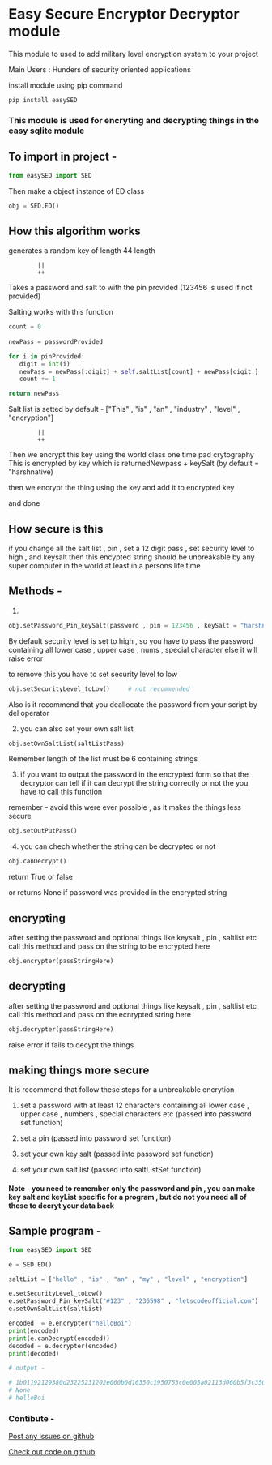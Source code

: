 # Easy Secure Encryptor Decryptor module

This module to used to add military level encryption system to your project

Main Users : 
Hunders of security oriented applications


install module using pip command
```shell
pip install easySED
```

### This module is used for encryting and decrypting things in the easy sqlite module 

## To import in project - 

```python
from easySED import SED
```

Then make a object instance of ED class
```python
obj = SED.ED()
```

## How this algorithm works

generates a random key of length 44 length

            ||
            ++

Takes a password and salt to with the pin provided (123456 is used if not provided)

Salting works with this function
```python
count = 0
        
newPass = passwordProvided

for i in pinProvided:
   digit = int(i)
   newPass = newPass[:digit] + self.saltList[count] + newPass[digit:]
   count += 1

return newPass
```

Salt list is setted by default - ["This" , "is" , "an" , "industry" , "level" , "encryption"]

            ||
            ++

Then we encrypt this key using the world class one time pad crytography
This is encrypted by key which is returnedNewpass + keySalt (by default = "harshnative)

then we encrypt the thing using the key and add it to encrypted key

and done


## How secure is this

if you change all the salt list , pin , set a 12 digit pass , set security level to high , and keysalt then this encypted string should be unbreakable by any super computer in the world at least in a persons life time


## Methods - 

1. 
```python
obj.setPassword_Pin_keySalt(password , pin = 123456 , keySalt = "harshnative")
```

By default security level is set to high , so you have to pass the password containing all lower case , upper case , nums , special character else it will raise error

to remove this you have to set security level to low
```python 
obj.setSecurityLevel_toLow()     # not recommended
```


Also is it recommend that you deallocate the password from your script by del operator


2. you can also set your own salt list 

```python
obj.setOwnSaltList(saltListPass)
```

Remember length of the list must be 6 containing strings

3. if you want to output the password in the encrypted form so that the decryptor can tell if it can decrypt the string correctly or not the you have to call this function

remember - avoid this were ever possible , as it makes the things less secure

```python
obj.setOutPutPass()
```

4. you can chech whether the string can be decrypted or not

```python
obj.canDecrypt()
```

return True or false 

or returns None if password was provided in the encrypted string


## encrypting

after setting the password and optional things like keysalt , pin , saltlist etc
call this method and pass on the string to be encrypted here

```python
obj.encrypter(passStringHere)
```


## decrypting

after setting the password and optional things like keysalt , pin , saltlist etc
call this method and pass on the ecnrypted string here

```python
obj.decrypter(passStringHere)
```

raise error if fails to decypt the things


## making things more secure 

It is recommend that follow these steps for a unbreakable encrytion

1. set a password with at least 12 characters containing all lower case , upper case , numbers , special characters etc (passed into password set function)

2. set a pin (passed into password set function)

3. set your own key salt (passed into password set function)

4. set your own salt list (passed into saltListSet function)

#### Note - you need to remember only the password and pin , you can make key salt and keyList specific for a program , but do not you need all of these to decryt your data back






## Sample program - 
```python 
from easySED import SED

e = SED.ED()

saltList = ["hello" , "is" , "an" , "my" , "level" , "encryption"]

e.setSecurityLevel_toLow()
e.setPassword_Pin_keySalt("#123" , "236598" , "letscodeofficial.com")
e.setOwnSaltList(saltList)

encoded  = e.encrypter("helloBoi")
print(encoded)
print(e.canDecrypt(encoded))
decoded = e.decrypter(encoded)
print(decoded)

# output - 

# 1b01192129380d23225231202e060b0d16350c1950753c0e005a02113d060b5f3c3505280a31322a1c3d5151gAAAAABfZzh-TaV4qNffIN7eu94lfzueGuIf_pcLr_BWhGkwTUAJm9DcCY5xq-Gj3k2FtysNPI0NjZZkS6YGyx6CCMww2A0g3Q==
# None
# helloBoi
```

### Contibute - 

[Post any issues on github](https://github.com/harshnative/easy-secure-encryptor-decryptor-module_python)

[Check out code on github](https://github.com/harshnative/easy-secure-encryptor-decryptor-module_python)

